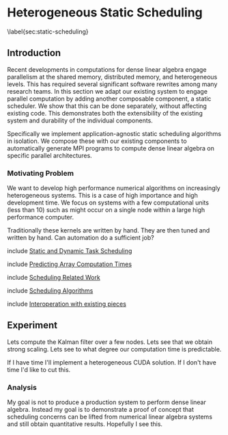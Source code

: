 
Heterogeneous Static Scheduling
===============================

\label{sec:static-scheduling}

Introduction
------------

Recent developments in computations for dense linear algebra engage parallelism at the shared memory, distributed memory, and heterogeneous levels.  This has required several significant software rewrites among many research teams.  In this section we adapt our existing system to engage parallel computation by adding another composable component, a static scheduler.  We show that this can be done separately, without affecting existing code.  This demonstrates both the extensibility of the existing system and durability of the individual components.

Specifically we implement application-agnostic static scheduling algorithms in isolation.  We compose these with our existing components to automatically generate MPI programs to compute dense linear algebra on specific parallel architectures. 

### Motivating Problem 

We want to develop high performance numerical algorithms on increasingly heterogeneous systems.  This is a case of high importance and high development time.  We focus on systems with a few computational units (less than 10) such as might occur on a single node within a large high performance computer.

Traditionally these kernels are written by hand.  They are then tuned and written by hand.
Can automation do a sufficient job?

include [Static and Dynamic Task Scheduling](dynamic-static.md)

include [Predicting Array Computation Times](array-times.md)

include [Scheduling Related Work](scheduling-related.md)

include [Scheduling Algorithms](scheduling-algorithms.md)

include [Interoperation with existing pieces](scheduling-interoperation.md)

## Experiment

Lets compute the Kalman filter over a few nodes.  Lets see that we obtain strong scaling.  Lets see to what degree our computation time is predictable.


If I have time I'll implement a heterogeneous CUDA solution.  If I don't have time I'd like to cut this.


### Analysis

My goal is not to produce a production system to perform dense linear algebra.  Instead my goal is to demonstrate a proof of concept that scheduling concerns can be lifted from numerical linear algebra systems and still obtain quantitative results.  Hopefully I see this.
